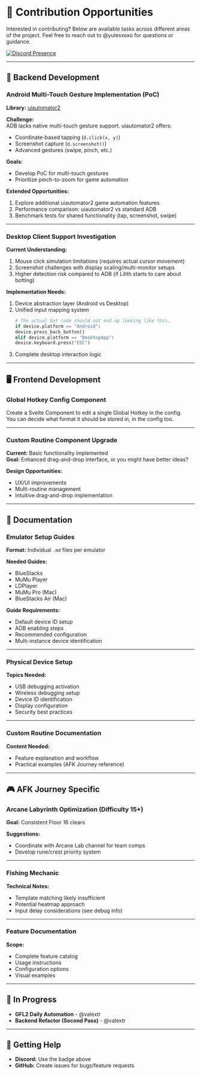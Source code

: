 # 📝 Contribution Opportunities

Interested in contributing? Below are available tasks across different areas of the project. Feel free to reach out to @yulesxoxo for questions or guidance.

[![Discord Presence](https://lanyard.cnrad.dev/api/518169167048998913)](https://discord.com/users/518169167048998913)

---

## 🔧 Backend Development

### Android Multi-Touch Gesture Implementation (PoC)
**Library:** [uiautomator2](https://github.com/openatx/uiautomator2)

**Challenge:**  
ADB lacks native multi-touch gesture support. uiautomator2 offers:
- Coordinate-based tapping (`d.click(x, y)`)
- Screenshot capture (`d.screenshot()`)
- Advanced gestures (swipe, pinch, etc.)

**Goals:**
- Develop PoC for multi-touch gestures
- Prioritize pinch-to-zoom for game automation

**Extended Opportunities:**
1. Explore additional uiautomator2 game automation features
2. Performance comparison: uiautomator2 vs standard ADB
3. Benchmark tests for shared functionality (tap, screenshot, swipe)

___

### Desktop Client Support Investigation

**Current Understanding:**
1. Mouse click simulation limitations (requires actual cursor movement)
2. Screenshot challenges with display scaling/multi-monitor setups
3. Higher detection risk compared to ADB (if Lilith starts to care about botting)

**Implementation Needs:**
1. Device abstraction layer (Android vs Desktop)
2. Unified input mapping system
   ```python
   # The actual bot code should not end up looking like this.
   if device.platform == "Android":
   device.press_back_button()
   elif device.platform == "DesktopApp":
   device.keyboard.press("ESC")
   ```
3. Complete desktop interaction logic

---

## 🖥️ Frontend Development

### Global Hotkey Config Component
Create a Svelte Component to edit a single Global Hotkey in the config.  
You can decide what format it should be stored in, in the config too. 

___

### Custom Routine Component Upgrade
**Current:** Basic functionality implemented  
**Goal:** Enhanced drag-and-drop interface, or you might have better ideas?

**Design Opportunities:**
- UX/UI improvements
- Multi-routine management
- Intuitive drag-and-drop implementation

---

## 📖 Documentation

### Emulator Setup Guides
**Format:** Individual `.md` files per emulator

**Needed Guides:**
- BlueStacks
- MuMu Player
- LDPlayer
- MuMu Pro (Mac)
- BlueStacks Air (Mac)

**Guide Requirements:**
- Default device ID setup
- ADB enabling steps
- Recommended configuration
- Multi-instance device identification

___

### Physical Device Setup
**Topics Needed:**
- USB debugging activation
- Wireless debugging setup
- Device ID identification
- Display configuration
- Security best practices

___

### Custom Routine Documentation
**Content Needed:**
- Feature explanation and workflow
- Practical examples (AFK Journey reference)

---

## 🎮 AFK Journey Specific



### Arcane Labyrinth Optimization (Difficulty 15+)
**Goal:** Consistent Floor 16 clears

**Suggestions:**
- Coordinate with Arcane Lab channel for team comps
- Develop rune/crest priority system

___

### Fishing Mechanic
**Technical Notes:**
- Template matching likely insufficient
- Potential heatmap approach
- Input delay considerations (see debug info)

___

### Feature Documentation
**Scope:**
- Complete feature catalog
- Usage instructions
- Configuration options
- Visual examples

---

## 🚧 In Progress

- **GFL2 Daily Automation** - @valextr
- **Backend Refactor (Second Pass)** - @valextr

---

## 💬 Getting Help

- **Discord:** Use the badge above
- **GitHub:** Create issues for bugs/feature requests
